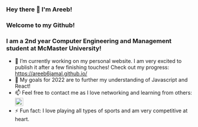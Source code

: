 ### Hey there 👋 I'm Areeb!
### Welcome to my Github!

### I am a 2nd year Computer Engineering and Management student at McMaster University!

<!--
**areeb6jamal/areeb6jamal** is a ✨ _special_ ✨ repository because its `README.md` (this file) appears on your GitHub profile.

Here are some ideas to get you started:
-->

- 🔭 I’m currently working on my personal website. I am very excited to publish it after a few finishing touches! Check out my progress: https://areeb6jamal.github.io/
- 🌱 My goals for 2022 are to further my understanding of Javascript and React!
- 📫 Feel free to contact me as I love networking and learning from others: 
[<img align="end" alt="LinkedIn" width="22px" src="https://cdn.jsdelivr.net/npm/simple-icons@v3/icons/linkedin.svg" />][1]
- ⚡ Fun fact: I love playing all types of sports and am very competitive at heart.


[1]: https://www.linkedin.com/in/areebjamal/

